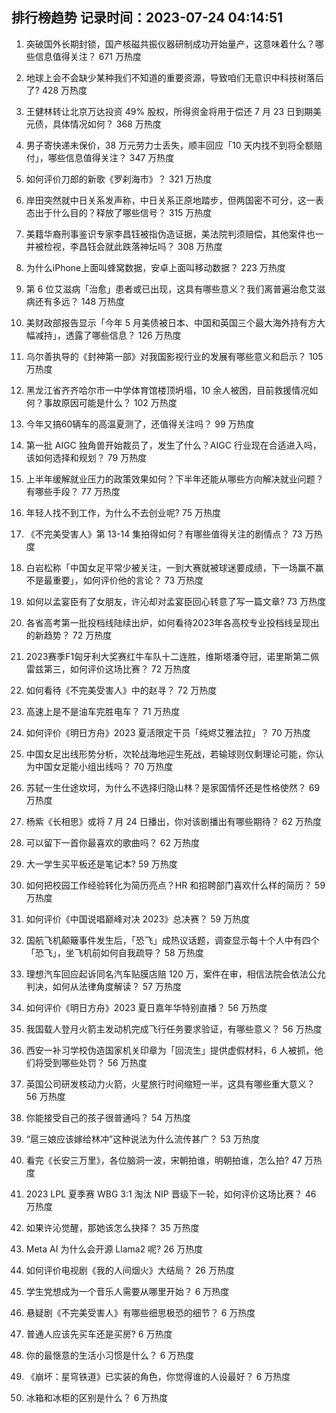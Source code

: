 
## 排行榜趋势 记录时间：2023-07-24 04:14:51
  
  1. 突破国外长期封锁，国产核磁共振仪器研制成功开始量产，这意味着什么？哪些信息值得关注？ 671 万热度
    
  2. 地球上会不会缺少某种我们不知道的重要资源，导致咱们无意识中科技树落后了? 428 万热度
    
  3. 王健林转让北京万达投资 49% 股权，所得资金将用于偿还 7 月 23 日到期美元债，具体情况如何？ 368 万热度
    
  4. 男子寄快递未保价，38 万元劳力士丢失，顺丰回应「10 天内找不到将全额赔付」，哪些信息值得关注？ 347 万热度
    
  5. 如何评价刀郎的新歌《罗刹海市》？ 321 万热度
    
  6. 岸田突然就中日关系发声称，中日关系正原地踏步，但两国密不可分，这一表态出于什么目的？释放了哪些信号？ 315 万热度
    
  7. 美籍华裔刑事鉴识专家李昌钰被指伪造证据，美法院判须赔偿，其他案件也一并被检视，李昌钰会就此跌落神坛吗？ 308 万热度
    
  8. 为什么iPhone上面叫蜂窝数据，安卓上面叫移动数据？ 223 万热度
    
  9. 第 6 位艾滋病「治愈」患者或已出现，这具有哪些意义？我们离普遍治愈艾滋病还有多远？ 148 万热度
    
  10. 美财政部报告显示「今年 5 月美债被日本、中国和英国三个最大海外持有方大幅减持」，透露了哪些信息？ 126 万热度
    
  11. 乌尔善执导的《封神第一部》对我国影视行业的发展有哪些意义和启示？ 105 万热度
    
  12. 黑龙江省齐齐哈尔市一中学体育馆楼顶坍塌，10 余人被困，目前救援情况如何？事故原因可能是什么？ 102 万热度
    
  13. 今年又搞60辆车的高温夏测了，还值得关注吗？ 99 万热度
    
  14. 第一批 AIGC 独角兽开始裁员了，发生了什么？AIGC 行业现在合适进入吗，该如何选择和规划？ 79 万热度
    
  15. 上半年缓解就业压力的政策效果如何？下半年还能从哪些方向解决就业问题？有哪些手段？ 77 万热度
    
  16. 年轻人找不到工作，为什么不去创业呢? 75 万热度
    
  17. 《不完美受害人》第 13-14 集拍得如何？有哪些值得关注的剧情点？ 73 万热度
    
  18. 白岩松称「中国女足平常少被关注，一到大赛就被球迷要成绩，下一场赢不赢不是最重要」，如何评价他的言论？ 73 万热度
    
  19. 如何以孟宴臣有了女朋友，许沁却对孟宴臣回心转意了写一篇文章? 73 万热度
    
  20. 各省高考第一批投档线陆续出炉，如何看待2023年各高校专业投档线呈现出的新趋势？ 72 万热度
    
  21. 2023赛季F1匈牙利大奖赛红牛车队十二连胜，维斯塔潘夺冠，诺里斯第二佩雷兹第三，如何评价这场比赛？ 72 万热度
    
  22. 如何看待《不完美受害人》中的赵寻？ 72 万热度
    
  23. 高速上是不是油车完胜电车？ 71 万热度
    
  24. 如何评价《明日方舟》2023 夏活限定干员「纯烬艾雅法拉」？ 70 万热度
    
  25. 中国女足出线形势分析，次轮战海地迎生死战，若输球则仅剩理论可能，你认为中国女足能小组出线吗？ 70 万热度
    
  26. 苏轼一生仕途坎坷，为什么不选择归隐山林？是家国情怀还是性格使然？ 69 万热度
    
  27. 杨紫《长相思》或将 7 月 24 日播出，你对该剧播出有哪些期待？ 62 万热度
    
  28. 可以留下一首你最喜欢的歌曲吗？ 62 万热度
    
  29. 大一学生买平板还是笔记本? 59 万热度
    
  30. 如何把校园工作经验转化为简历亮点？HR 和招聘部门喜欢什么样的简历？ 59 万热度
    
  31. 如何评价《中国说唱巅峰对决 2023》总决赛？ 59 万热度
    
  32. 国航飞机颠簸事件发生后，「恐飞」成热议话题，调查显示每十个人中有四个「恐飞」，坐飞机前如何自我疏导？ 58 万热度
    
  33. 理想汽车回应起诉同名汽车贴膜店赔 120 万，案件在审，相信法院会依法公允判决，如何从法律角度解读？ 57 万热度
    
  34. 如何评价《明日方舟》2023 夏日嘉年华特别直播？ 56 万热度
    
  35. 我国载人登月火箭主发动机完成飞行任务要求验证，有哪些意义？ 56 万热度
    
  36. 西安一补习学校伪造国家机关印章为「回流生」提供虚假材料，6 人被抓，他们将受到哪些处罚？ 56 万热度
    
  37. 英国公司研发核动力火箭，火星旅行时间缩短一半，这具有哪些重大意义？ 56 万热度
    
  38. 你能接受自己的孩子很普通吗？ 54 万热度
    
  39. “扈三娘应该嫁给林冲”这种说法为什么流传甚广？ 53 万热度
    
  40. 看完《长安三万里》，各位脑洞一波，宋朝拍谁，明朝拍谁，怎么拍? 47 万热度
    
  41. 2023 LPL 夏季赛 WBG 3:1 淘汰 NIP 晋级下一轮，如何评价这场比赛？ 46 万热度
    
  42. 如果许沁觉醒，那她该怎么抉择？ 35 万热度
    
  43. Meta AI 为什么会开源 Llama2 呢? 26 万热度
    
  44. 如何评价电视剧《我的人间烟火》大结局？ 26 万热度
    
  45. 学生党想成为一个音乐人需要从哪里开始？ 6 万热度
    
  46. 悬疑剧《不完美受害人》有哪些细思极恐的细节？ 6 万热度
    
  47. 普通人应该先买车还是买房? 6 万热度
    
  48. 你的最惬意的生活小习惯是什么？ 6 万热度
    
  49. 《崩坏：星穹铁道》已实装的角色，你觉得谁的人设最好？ 6 万热度
    
  50. 冰箱和冰柜的区别是什么？ 6 万热度
    